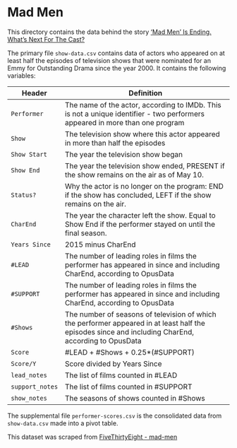 # Mad Men

This directory contains the data behind the story [‘Mad Men’ Is Ending. What’s Next For The Cast?](http://fivethirtyeight.com/datalab/mad-men-is-ending-whats-next-for-the-cast/)

The primary file `show-data.csv` contains data of actors who appeared on at least half the episodes of television shows that were nominated for an Emmy for Outstanding Drama since the year 2000. It contains the following variables:

Header | Definition
---|---------
`Performer` | The name of the actor, according to IMDb. This is not a unique identifier - two performers appeared in more than one program
`Show` | The television show where this actor appeared in more than half the episodes
`Show Start` | The year the television show began
`Show End` | The year the television show ended, PRESENT if the show remains on the air as of May 10.
`Status?` | Why the actor is no longer on the program:  END if the show has concluded, LEFT if the show remains on the air.
`CharEnd` | The year the character left the show. Equal to Show End if the performer stayed on until the final season.
`Years Since` | 2015 minus CharEnd
`#LEAD` | The number of leading roles in films the performer has appeared in since and including CharEnd, according to OpusData
`#SUPPORT` | The number of leading roles in films the performer has appeared in since and including CharEnd, according to OpusData
`#Shows` | The number of seasons of television of which the performer appeared in at least half the episodes since and including CharEnd, according to OpusData
`Score` | #LEAD + #Shows + 0.25*(#SUPPORT)
`Score/Y` | Score divided by Years Since
`lead_notes` | The list of films  counted in #LEAD
`support_notes` | The list of films  counted in #SUPPORT
`show_notes`| The seasons of shows counted in #Shows

The supplemental file `performer-scores.csv` is the consolidated data from `show-data.csv` made into a pivot table.

This dataset was scraped from [FiveThirtyEight - mad-men](https://github.com//fivethirtyeight/data/tree/master/mad-men)